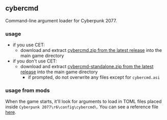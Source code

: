 ## cybercmd

Command-line argument loader for Cyberpunk 2077.

### usage

- if you use CET:
  - download and extract [cybercmd.zip from the latest release](https://github.com/jac3km4/cybercmd/releases) into the main game directory
- if you don't use CET:
  - download and extract [cybercmd-standalone.zip from the latest release](https://github.com/jac3km4/cybercmd/releases) into the main game directory
    - if prompted, do not overwrite any files except for `cybercmd.asi`

### usage from mods

When the game starts, it'll look for arguments to load in TOML files placed inside `Cyberpunk 2077\r6\config\cybercmd\`.
You can see a reference file [here](https://github.com/jac3km4/cybercmd/blob/master/reference/cmd.toml).
